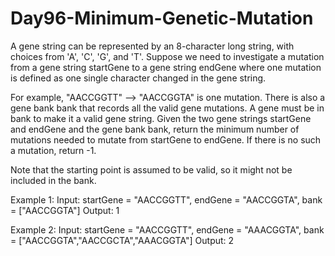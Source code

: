# Day96-Minimum-Genetic-Mutation

A gene string can be represented by an 8-character long string, with choices from 'A', 'C', 'G', and 'T'.
Suppose we need to investigate a mutation from a gene string startGene to a gene string endGene where one mutation is defined as one single character changed in the gene string.

For example, "AACCGGTT" --> "AACCGGTA" is one mutation.
There is also a gene bank bank that records all the valid gene mutations. A gene must be in bank to make it a valid gene string.
Given the two gene strings startGene and endGene and the gene bank bank, return the minimum number of mutations needed to mutate from startGene to endGene. If there is no such a mutation, return -1.

Note that the starting point is assumed to be valid, so it might not be included in the bank.

Example 1:
Input: startGene = "AACCGGTT", endGene = "AACCGGTA", bank = ["AACCGGTA"]
Output: 1

Example 2:
Input: startGene = "AACCGGTT", endGene = "AAACGGTA", bank = ["AACCGGTA","AACCGCTA","AAACGGTA"]
Output: 2
